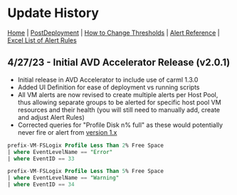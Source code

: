 # Update History

[Home](./readme.md) | [PostDeployment](./PostDeploy.md) | [How to Change Thresholds](./ChangeAlertThreshold.md) | [Alert Reference](./AlertReference.md) | [Excel List of Alert Rules](./references/alerts.xlsx)

## 4/27/23 - Initial AVD Accelerator Release (v2.0.1)

- Initial release in AVD Accelerator to include use of carml 1.3.0
- Added UI Definition for ease of deployment vs running scripts  
- All VM alerts are now revised to create multiple alerts per Host Pool, thus allowing separate groups to be alerted for specific host pool VM resources and their health (you will still need to manually add, create and adjust Alert Rules)
- Corrected queries for "Profile Disk n% full" as these would potentially never fire or alert from [version 1.x](https://github.com/JCoreMS/AVDAlerts)

```sql
prefix-VM-FSLogix Profile Less Than 2% Free Space  
| where EventLevelName == "Error"  
| where EventID == 33  

prefix-VM-FSLogix Profile Less Than 5% Free Space
| where EventLevelName == "Warning"
| where EventID == 34
```
